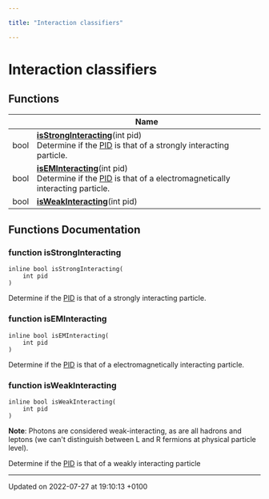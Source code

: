 ```yaml
---

title: "Interaction classifiers"

---
```


# Interaction classifiers



## Functions

|                | Name           |
| -------------- | -------------- |
| bool | **[isStrongInteracting](http://example.org/modules/group__mcutils__interactions/#function-isstronginteracting)**(int pid)<br>Determine if the <a href="http://example.org/namespaces/namespacerivet_1_1pid/">PID</a> is that of a strongly interacting particle.  |
| bool | **[isEMInteracting](http://example.org/modules/group__mcutils__interactions/#function-iseminteracting)**(int pid)<br>Determine if the <a href="http://example.org/namespaces/namespacerivet_1_1pid/">PID</a> is that of a electromagnetically interacting particle.  |
| bool | **[isWeakInteracting](http://example.org/modules/group__mcutils__interactions/#function-isweakinteracting)**(int pid) |


## Functions Documentation

### function isStrongInteracting

```
inline bool isStrongInteracting(
    int pid
)
```

Determine if the <a href="http://example.org/namespaces/namespacerivet_1_1pid/">PID</a> is that of a strongly interacting particle. 

### function isEMInteracting

```
inline bool isEMInteracting(
    int pid
)
```

Determine if the <a href="http://example.org/namespaces/namespacerivet_1_1pid/">PID</a> is that of a electromagnetically interacting particle. 

### function isWeakInteracting

```
inline bool isWeakInteracting(
    int pid
)
```


**Note**: Photons are considered weak-interacting, as are all hadrons and leptons (we can't distinguish between L and R fermions at physical particle level). 

Determine if the <a href="http://example.org/namespaces/namespacerivet_1_1pid/">PID</a> is that of a weakly interacting particle






-------------------------------

Updated on 2022-07-27 at 19:10:13 +0100